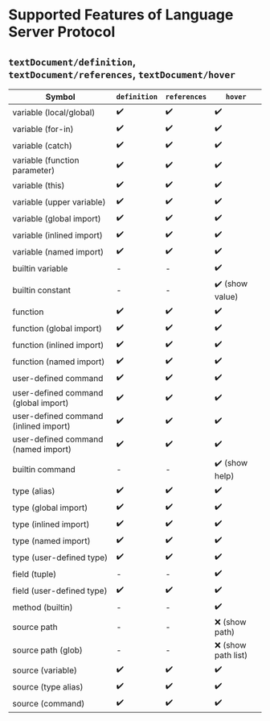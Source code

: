 # Supported Features of Language Server Protocol

## ``textDocument/definition``, ``textDocument/references``, ``textDocument/hover``

| **Symbol**                            | ``definition`` | ``references`` | ``hover``          |
|---------------------------------------|----------------|----------------|--------------------|
| variable (local/global)               | ✔️             | ✔️             | ✔️                 |
| variable (for-in)                     | ✔️             | ✔️             | ✔️                 |
| variable (catch)                      | ✔️             | ✔️             | ✔️                 |
| variable (function parameter)         | ✔️             | ✔️             | ✔️                 |
| variable (this)                       | ✔️             | ✔️             | ✔️                 |
| variable (upper variable)             | ✔️             | ✔️             | ✔️                 |
| variable (global import)              | ✔️             | ✔️             | ✔️                 |
| variable (inlined import)             | ✔️             | ✔️             | ✔️                 |
| variable (named import)               | ✔️             | ✔️             | ✔️                 |
| builtin variable                      | -              | -              | ✔️                 |
| builtin constant                      | -              | -              | ✔️ (show value)    |
| function                              | ✔️             | ✔️             | ✔️                 |
| function (global import)              | ✔️             | ✔️             | ✔️                 |
| function (inlined import)             | ✔️             | ✔️             | ✔️                 |
| function (named import)               | ✔️             | ✔️             | ✔️                 |
| user-defined command                  | ✔️             | ✔️             | ✔️                 |
| user-defined command (global import)  | ✔️             | ✔️             | ✔️                 |
| user-defined command (inlined import) | ✔️             | ✔️️            | ✔️                 |
| user-defined command (named import)   | ✔️             | ✔️️️           | ✔️️                |
| builtin command                       | -              | -              | ✔️️ (show help)    |
| type (alias)                          | ✔️             | ✔️             | ✔️                 |
| type (global import)                  | ✔️             | ✔️             | ✔️                 |
| type (inlined import)                 | ✔️             | ✔️️            | ✔️                 |
| type (named import)                   | ✔️             | ✔️             | ✔️                 |
| type (user-defined type)              | ✔️             | ✔️             | ✔️                 |
| field (tuple)                         | -              | -              | ✔️                 |
| field (user-defined type)             | ✔️             | ✔️             | ✔️                 |
| method (builtin)                      | -              | -              | ✔️                 |
| source path                           | -              | -              | ❌ (show path)      |
| source path (glob)                    | -              | -              | ❌ (show path list) |
| source (variable)                     | ✔️             | ✔️             | ✔️                 |
| source (type alias)                   | ✔️             | ✔️             | ✔️                 |
| source (command)                      | ✔️             | ✔️             | ✔️                 |